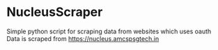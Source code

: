 # NucleusScraper

Simple python script for scraping data from websites which uses oauth
Data is scraped from https://nucleus.amcspsgtech.in
